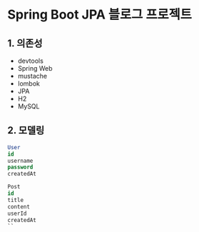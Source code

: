 # Spring Boot JPA 블로그 프로젝트

## 1. 의존성
- devtools
- Spring Web
- mustache
- lombok
- JPA
- H2
- MySQL

## 2. 모델링
```SQL
User
id
username
password
createdAt

Post
id
title
content
userId
createdAt
``